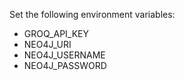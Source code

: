 Set the following environment variables:

- GROQ_API_KEY
- NEO4J_URI
- NEO4J_USERNAME
- NEO4J_PASSWORD
